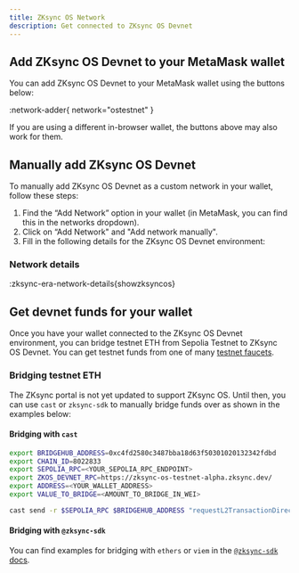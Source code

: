 ```yaml
---
title: ZKsync OS Network
description: Get connected to ZKsync OS Devnet
---
```


## Add ZKsync OS Devnet to your MetaMask wallet

You can add ZKsync OS Devnet to your MetaMask wallet using the buttons below:

<!-- // cspell: disable -->
:network-adder{ network="ostestnet" }
<!-- // cspell: enable -->

If you are using a different in-browser wallet, the buttons above may also work for them.

## Manually add ZKsync OS Devnet

To manually add ZKsync OS Devnet as a custom network in your wallet, follow these steps:

1. Find the “Add Network” option in your wallet (in MetaMask, you can find this in the networks dropdown).
1. Click on “Add Network" and "Add network manually".
1. Fill in the following details for the ZKsync OS Devnet environment:

### Network details

<!-- // cspell: disable -->
:zksync-era-network-details{showzksyncos}
<!-- // cspell: enable -->

## Get devnet funds for your wallet

Once you have your wallet connected to the ZKsync OS Devnet environment,
you can bridge testnet ETH from Sepolia Testnet to ZKsync OS Devnet.
You can get testnet funds from one of many [testnet faucets](/zksync-network/ecosystem/network-faucets#sepolia-faucets).

### Bridging testnet ETH

The ZKsync portal is not yet updated to support ZKsync OS.
Until then, you can use `cast` or `zksync-sdk` to manually bridge funds over as shown in the examples below:

#### Bridging with `cast`

<!-- // cspell: disable -->
```bash
export BRIDGEHUB_ADDRESS=0xc4fd2580c3487bba18d63f50301020132342fdbd
export CHAIN_ID=8022833
export SEPOLIA_RPC=<YOUR_SEPOLIA_RPC_ENDPOINT>
export ZKOS_DEVNET_RPC=https://zksync-os-testnet-alpha.zksync.dev/
export ADDRESS=<YOUR_WALLET_ADDRESS>
export VALUE_TO_BRIDGE=<AMOUNT_TO_BRIDGE_IN_WEI>
```
<!-- // cspell: enable -->

```bash
cast send -r $SEPOLIA_RPC $BRIDGEHUB_ADDRESS "requestL2TransactionDirect((uint256,uint256,address,uint256,bytes,uint256,uint256,bytes[],address))" "($CHAIN_ID,$VALUE_TO_BRIDGE,$ADDRESS,50,0x,300000,800,[],$ADDRESS)" --value $VALUE_TO_BRIDGE --private-key=$PRIVATE_KEY
```

#### Bridging with `@zksync-sdk`

You can find examples for bridging with `ethers` or `viem` in the [`@zksync-sdk` docs](https://dutterbutter.github.io/zksync-sdk/overview/index.html).

